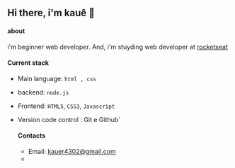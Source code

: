 ## Hi there, i'm kauê 👋

#### about 
i'm  beginner web  developer. And, i'm stuyding web developer at [rocketseat](https://rocketseat.com.br/)
#### Current stack
- Main language: `html , css`
- backend: `node.js`
- Frontend: `HTML5`, `CSS3`, `Javascript`
- Version code control : Git e Github`

  #### Contacts

  - Email: kauer4302@gmail.com
  - 

